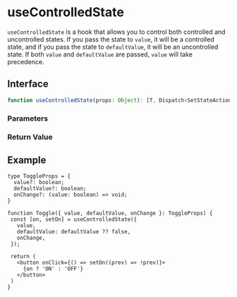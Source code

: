 # useControlledState

`useControlledState` is a hook that allows you to control both controlled and uncontrolled states. If you pass the state to `value`, it will be a controlled state, and if you pass the state to `defaultValue`, it will be an uncontrolled state. If both `value` and `defaultValue` are passed, `value` will take precedence.

## Interface

```ts
function useControlledState(props: Object): [T, Dispatch<SetStateAction<T>>];
```

### Parameters

<Interface
  required
  name="props"
  type="Object"
  description=""
  :nested="[
    {
      name: 'props.value',
      type: 'T',
      required: false,
      description: 'The value of the state.',
    },
    {
      name: 'props.defaultValue',
      type: 'T',
      required: false,
      description: 'The default value of the state.',
    },
    {
      name: 'props.onChange',
      type: '(value: T) => void',
      required: false,
      description:
        'The callback function that is called when the state changes.',
    },
    {
      name: 'props.equalityFn',
      type: '(prev: T, next: T) => boolean',
      required: false,
      description:
        'The function that is used to compare the previous and next values.',
    },
  ]"
/>

### Return Value

<Interface
  name=""
  type="[T, Dispatch<SetStateAction<T>>]"
  description="The state and the setter function."
/>

## Example

```tsx
type ToggleProps = {
  value?: boolean;
  defaultValue?: boolean;
  onChange?: (value: boolean) => void;
}

function Toggle({ value, defaultValue, onChange }: ToggleProps) {
 const [on, setOn] = useControlledState({
   value,
   defaultValue: defaultValue ?? false,
   onChange,
 });

 return (
   <button onClick={() => setOn((prev) => !prev)}>
     {on ? 'ON' : 'OFF'}
   </button>
 )
}
```
